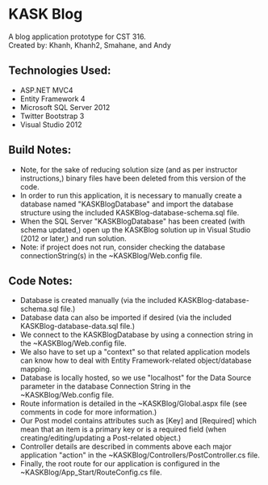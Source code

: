 # KASK Blog
A blog application prototype for CST 316.  
Created by: Khanh, Khanh2, Smahane, and Andy

## Technologies Used:
* ASP.NET MVC4
* Entity Framework 4
* Microsoft SQL Server 2012
* Twitter Bootstrap 3
* Visual Studio 2012

## Build Notes:
* Note, for the sake of reducing solution size (and as per instructor instructions,) binary files have been deleted from this version of the code.
* In order to run this application, it is necessary to manually create a database named "KASKBlogDatabase" and import the database structure using the included KASKBlog-database-schema.sql file.
* When the SQL Server "KASKBlogDatabase" has been created (with schema updated,) open up the KASKBlog solution up in Visual Studio (2012 or later,) and run solution.
* Note: if project does not run, consider checking the database connectionString(s) in the ~KASKBlog/Web.config file.

## Code Notes:
* Database is created manually (via the included KASKBlog-database-schema.sql file.)
* Database data can also be imported if desired (via the included KASKBlog-database-data.sql file.)
* We connect to the KASKBlogDatabase by using a connection string in the ~KASKBlog/Web.config file.
* We also have to set up a "context" so that related application models can know how to deal with Entity Framework-related object/database mapping.
* Database is locally hosted, so we use "localhost" for the Data Source parameter in the database Connection String in the ~KASKBlog/Web.config file.
* Route information is detailed in the ~KASKBlog/Global.aspx file (see comments in code for more information.)
* Our Post model contains attributes such as [Key] and [Required] which mean that an item is a primary key or is a required field (when creating/editing/updating a Post-related object.)
* Controller details are described in comments above each major application "action" in the ~KASKBlog/Controllers/PostController.cs file.
* Finally, the root route for our application is configured in the ~KASKBlog/App_Start/RouteConfig.cs file.